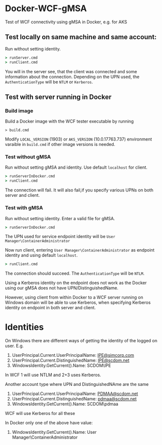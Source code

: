 # Docker-WCF-gMSA
Test of WCF connectivity using gMSA in Docker, e.g. for AKS

## Test locally on same machine and same account:
Run without setting identity.

```cmd
> runServer.cmd
> runClient.cmd
```

You will in the server see, that the client was connected and some information about the connection. Depending on the UPN used, the `AuthenticationType` will be `NTLM` or `Kerberos`.

## Test with server running in Docker
### Build image
Build a Docker image with the WCF tester executable by running

`> build.cmd`

Modify `LOCAL_VERSION` (1903) or `AKS_VERSION` (10.0.17763.737) environment varaible in `build.cmd` if other image versions is needed.

### Test without gMSA
Run without setting gMSA and identity. Use default `localhost` for client.
```cmd
> runServerInDocker.cmd
> runClient.cmd
```
The connection will fail. It will also fail,if you specify various UPNs on both server and client.

### Test with gMSA
Run without setting identity. Enter a valid file for gMSA.
```cmd
> runServerInDocker.cmd
```
The UPN used for service endpoint identity will be `User Manager\ContainerAdministrator`

Now run client, entering `User Manager\ContainerAdministrator` as endpoint identity and using default `localhost`.
```cmd
> runClient.cmd
```

The connection should succeed. The `AuthenticationType` will be `NTLM`.

Using a Kerberos identity on the endpoint does not work as the Docker using our gMSA does not have UPN/DistinguishedName.

However, using client from within Docker to a WCF server running on Windows domain will be able to use Kerberos, when specifying Kerberos identity on endpoint in both server and client.

# Identities
On Windows there are different ways of getting the identity of the logged on user. E.g.
1. UserPrincipal.Current.UserPrincipalName: IPE@simcorp.com
2. UserPrincipal.Current.DistinguishedName: IPE@scdom.net
3. WindowsIdentity.GetCurrent().Name: SCDOM\IPE

In WCF 1 will use NTLM and 2+3 uses Kerberos.

Another account type where UPN and DistinguishedNAme are the same
1. UserPrincipal.Current.UserPrincipalName: PDMAA@scdom.net
2. UserPrincipal.Current.DistinguishedName: pdmaa@scdom.net
3. WindowsIdentity.GetCurrent().Name: SCDOM\pdmaa

WCF will use Kerberos for all these

In Docker only one of the above have value:
1. WindowsIdentity.GetCurrent().Name: User Manager\ContainerAdministrator